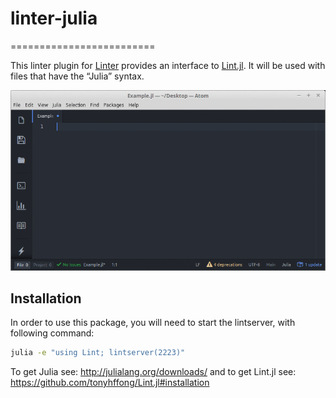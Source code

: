 # linter-julia
=========================

This linter plugin for [Linter](https://github.com/AtomLinter/Linter) provides
an interface to [Lint.jl](https://github.com/tonyhffong/Lint.jl). It will be
used with files that have the “Julia” syntax.

![screenshot](Screenshot.gif)

## Installation
In order to use this package, you will need to start the lintserver, with
following command:
```bash
julia -e "using Lint; lintserver(2223)"
```
To get Julia see: http://julialang.org/downloads/ and to get Lint.jl
see: https://github.com/tonyhffong/Lint.jl#installation
